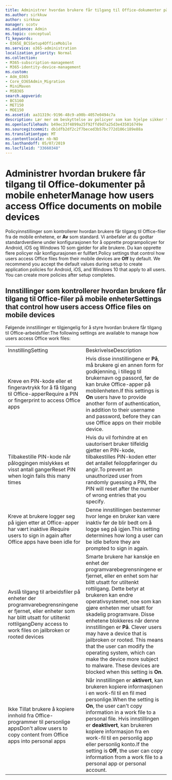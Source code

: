 ```yaml
---
title: Administrer hvordan brukere får tilgang til Office-dokumenter på mobile enheter
ms.author: sirkkuw
author: sirkkuw
manager: scotv
ms.audience: Admin
ms.topic: conceptual
f1_keywords:
- O365E_BCSSetup4OfficeMobile
ms.service: o365-administration
localization_priority: Normal
ms.collection:
- M365-subscription-management
- M365-identity-device-management
ms.custom:
- Adm_O365
- Core_O365Admin_Migration
- MiniMaven
- MSB365
search.appverid:
- BCS160
- MET150
- MOE150
ms.assetid: aa31319c-9196-48c9-a90b-4057e0494c7a
description: Lær mer om beskyttelse av policyer som kan hjelpe sikker tilgang til Office-programmer fra mobile enheter.
ms.openlocfilehash: b49ec33f4899a25f92ffd9d7a25d3e435016749e
ms.sourcegitcommit: db1dfb2df2c2f7beced3b57bc772d106c189e88a
ms.translationtype: MT
ms.contentlocale: nb-NO
ms.lasthandoff: 05/07/2019
ms.locfileid: "33660348"
---
```

# <a name="manage-how-users-access-office-documents-on-mobile-devices"></a><span data-ttu-id="9c37e-103">Administrer hvordan brukere får tilgang til Office-dokumenter på mobile enheter</span><span class="sxs-lookup"><span data-stu-id="9c37e-103">Manage how users access Office documents on mobile devices</span></span>

 <span data-ttu-id="9c37e-p101">Policyinnstillinger som kontrollerer hvordan brukere får tilgang til Office-filer fra de mobile enhetene, er **Av** som standard. Vi anbefaler at du godtar standardverdiene under konfigurasjonen for å opprette programpolicyer for Android, iOS og Windows 10 som gjelder for alle brukere. Du kan opprette flere policyer når konfigurasjonen er fullført.</span><span class="sxs-lookup"><span data-stu-id="9c37e-p101">Policy settings that control how users access Office files from their mobile devices are **Off** by default. We recommend you accept the default values during setup to create application policies for Android, iOS, and Windows 10 that apply to all users. You can create more policies after setup completes.</span></span> 
  
## <a name="settings-that-control-how-users-access-office-files-on-mobile-devices"></a><span data-ttu-id="9c37e-107">Innstillinger som kontrollerer hvordan brukere får tilgang til Office-filer på mobile enheter</span><span class="sxs-lookup"><span data-stu-id="9c37e-107">Settings that control how users access Office files on mobile devices</span></span>

<span data-ttu-id="9c37e-108">Følgende innstillinger er tilgjengelig for å styre hvordan brukere får tilgang til Office-arbeidsfiler:</span><span class="sxs-lookup"><span data-stu-id="9c37e-108">The following settings are available to manage how users access Office work files:</span></span>
  
|||
|:-----|:-----|
|<span data-ttu-id="9c37e-109">Innstilling</span><span class="sxs-lookup"><span data-stu-id="9c37e-109">Setting</span></span>  <br/> |<span data-ttu-id="9c37e-110">Beskrivelse</span><span class="sxs-lookup"><span data-stu-id="9c37e-110">Description</span></span>  <br/> |
|<span data-ttu-id="9c37e-111">Kreve en PIN-kode eller et fingeravtrykk for å få tilgang til Office-apper</span><span class="sxs-lookup"><span data-stu-id="9c37e-111">Require a PIN or fingerprint to access Office apps</span></span>  <br/> |<span data-ttu-id="9c37e-112">Hvis disse innstillingene er **På**, må brukere gi en annen form for godkjenning, i tillegg til brukernavn og passord, før de kan bruke Office-apper på mobilenheten.</span><span class="sxs-lookup"><span data-stu-id="9c37e-112">If this settings is **On** users have to provide another form of authentication, in addition to their username and password, before they can use Office apps on their mobile device.</span></span>  <br/> |
|<span data-ttu-id="9c37e-113">Tilbakestille PIN-kode når påloggingen mislykkes et visst antall ganger</span><span class="sxs-lookup"><span data-stu-id="9c37e-113">Reset PIN when login fails this many times</span></span>  <br/> |<span data-ttu-id="9c37e-114">Hvis du vil forhindre at en uautorisert bruker tilfeldig gjetter en PIN-kode, tilbakestilles PIN-koden etter det antallet feiloppføringer du angir.</span><span class="sxs-lookup"><span data-stu-id="9c37e-114">To prevent an unauthorized user from randomly guessing a PIN, the PIN will reset after the number of wrong entries that you specify.</span></span>  <br/> |
|<span data-ttu-id="9c37e-115">Kreve at brukere logger seg på igjen etter at Office-apper har vært inaktive i</span><span class="sxs-lookup"><span data-stu-id="9c37e-115">Require users to sign in again after Office apps have been idle for</span></span>  <br/> |<span data-ttu-id="9c37e-116">Denne innstillingen bestemmer hvor lenge en bruker kan være inaktiv før de blir bedt om å logge seg på igjen.</span><span class="sxs-lookup"><span data-stu-id="9c37e-116">This setting determines how long a user can be idle before they are prompted to sign in again.</span></span>  <br/> |
|<span data-ttu-id="9c37e-117">Avslå tilgang til arbeidsfiler på enheter der programvarebegrensningene er fjernet, eller enheter som har blitt utsatt for utiltenkt rottilgang</span><span class="sxs-lookup"><span data-stu-id="9c37e-117">Deny access to work files on jailbroken or rooted devices</span></span>  <br/> |<span data-ttu-id="9c37e-p102">Smarte brukere har kanskje en enhet der programvarebegrensningene er fjernet, eller en enhet som har blitt utsatt for utiltenkt rottilgang. Dette betyr at brukeren kan endre operativsystemet, noe som kan gjøre enheten mer utsatt for skadelig programvare. Disse enhetene blokkeres når denne innstillingen er **På**.  </span><span class="sxs-lookup"><span data-stu-id="9c37e-p102">Clever users may have a device that is jailbroken or rooted. This means that the user can modify the operating system, which can make the device more subject to malware. These devices are blocked when this setting is **On**.  </span></span><br/> |
|<span data-ttu-id="9c37e-121">Ikke Tillat brukere å kopiere innhold fra Office-programmer til personlige apps</span><span class="sxs-lookup"><span data-stu-id="9c37e-121">Don't allow users to copy content from Office apps into personal apps</span></span>  <br/> |<span data-ttu-id="9c37e-122">Når innstillingen er **aktivert**, kan brukeren kopiere informasjonen i en work-fil til en fil med personlige.</span><span class="sxs-lookup"><span data-stu-id="9c37e-122">When the setting is **On**, the user can't copy information in a work file to a personal file.</span></span> <span data-ttu-id="9c37e-123">Hvis innstillingen er **deaktivert**, kan brukeren kopiere informasjon fra en work-fil til en personlig app eller personlig konto.</span><span class="sxs-lookup"><span data-stu-id="9c37e-123">If the setting is **Off**, the user can copy information from a work file to a personal app or personal account.</span></span>  <br/> |
   

